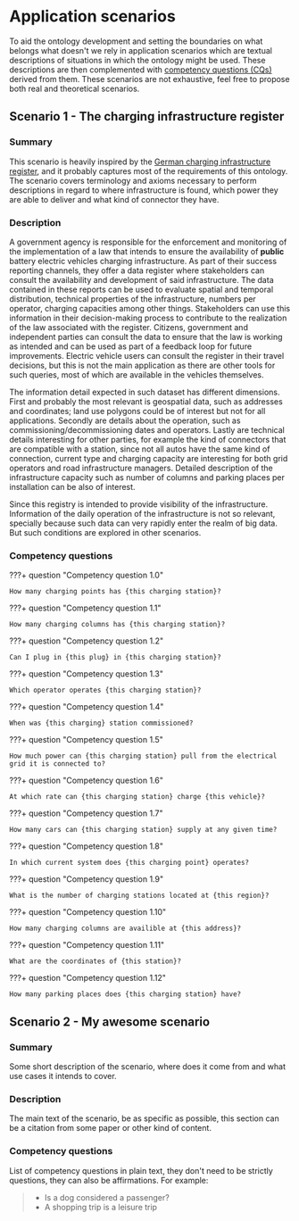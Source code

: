 # Application scenarios

To aid the ontology development and setting the boundaries on what belongs what
doesn't we rely in application scenarios which are textual descriptions of
situations in which the ontology might be used. These descriptions are then
complemented with [competency
questions (CQs)](https://doi.org/10.1016/j.websem.2019.100534) derived from them.
These scenarios are not exhaustive, feel free to propose both real and
theoretical scenarios.

## Scenario 1 - The charging infrastructure register

### Summary

This scenario is heavily inspired by the [German charging infrastructure
register](https://www.bundesnetzagentur.de/DE/Fachthemen/ElektrizitaetundGas/E-Mobilitaet/start.html),
and it probably captures most of the requirements of this ontology. The
scenario covers terminology and axioms necessary to perform descriptions in
regard to where infrastructure is found, which power they are able to deliver
and what kind of connector they have.

### Description

A government agency is responsible for the enforcement and monitoring of the
implementation of a law that intends to ensure the availability of **public**
battery electric vehicles charging infrastructure. As part of their success
reporting channels, they offer a data register where stakeholders can consult
the availability and development of said infrastructure. The data contained in
these reports can be used to evaluate spatial and temporal distribution,
technical properties of the infrastructure, numbers per operator, charging
capacities among other things. Stakeholders can use this information in their
decision-making process to contribute to the realization of the law associated
with the register. Citizens, government and independent parties can consult the
data to ensure that the law is working as intended and can be used as part of a
feedback loop for future improvements. Electric vehicle users can consult the
register in their travel decisions, but this is not the main application as
there are other tools for such queries, most of which are available in the
vehicles themselves.

The information detail expected in such dataset has different dimensions. First
and probably the most relevant is geospatial data, such as addresses and
coordinates; land use polygons could be of interest but not for all
applications. Secondly are details about the operation, such as
commissioning/decommissioning dates and operators. Lastly are technical details
interesting for other parties, for example the kind of connectors that are
compatible with a station, since not all autos have the same kind of
connection, current type and charging capacity are interesting for both grid
operators and road infrastructure managers. Detailed description of the
infrastructure capacity such as number of columns and parking places per
installation can be also of interest.

Since this registry is intended to provide visibility of the infrastructure.
Information of the daily operation of the infrastructure is not so relevant,
specially because such data can very rapidly enter the realm of big data. But
such conditions are explored in other scenarios.

### Competency questions

???+ question "Competency question 1.0"

    How many charging points has {this charging station}?

???+ question "Competency question 1.1"

    How many charging columns has {this charging station}?

???+ question "Competency question 1.2"

    Can I plug in {this plug} in {this charging station}?

???+ question "Competency question 1.3"

    Which operator operates {this charging station}?

???+ question "Competency question 1.4"

    When was {this charging} station commissioned?

???+ question "Competency question 1.5"

    How much power can {this charging station} pull from the electrical grid it is connected to?

???+ question "Competency question 1.6"

    At which rate can {this charging station} charge {this vehicle}?

???+ question "Competency question 1.7"

    How many cars can {this charging station} supply at any given time?

???+ question "Competency question 1.8"

    In which current system does {this charging point} operates?

???+ question "Competency question 1.9"

    What is the number of charging stations located at {this region}?

???+ question "Competency question 1.10"

    How many charging columns are availible at {this address}?

???+ question "Competency question 1.11"

    What are the coordinates of {this station}?

???+ question "Competency question 1.12"

    How many parking places does {this charging station} have?

## Scenario 2 - My awesome scenario

### Summary

Some short description of the scenario, where does it come from and what use
cases it intends to cover.

### Description

The main text of the scenario, be as specific as possible, this section can be
a citation from some paper or other kind of content.

### Competency questions

List of competency questions in plain text, they don't need to be strictly
questions, they can also be affirmations. For example:

> - Is a dog considered a passenger?
> - A shopping trip is a leisure trip